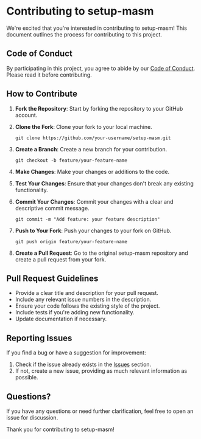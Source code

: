 # Contributing to setup-masm

We're excited that you're interested in contributing to setup-masm! This document outlines the process for contributing to this project.

## Code of Conduct

By participating in this project, you agree to abide by our [Code of Conduct](CODE_OF_CONDUCT.md). Please read it before contributing.

## How to Contribute

1. **Fork the Repository**: Start by forking the repository to your GitHub account.

2. **Clone the Fork**: Clone your fork to your local machine.

   ```
   git clone https://github.com/your-username/setup-masm.git
   ```

3. **Create a Branch**: Create a new branch for your contribution.

   ```
   git checkout -b feature/your-feature-name
   ```

4. **Make Changes**: Make your changes or additions to the code.

5. **Test Your Changes**: Ensure that your changes don't break any existing functionality.

6. **Commit Your Changes**: Commit your changes with a clear and descriptive commit message.

   ```
   git commit -m "Add feature: your feature description"
   ```

7. **Push to Your Fork**: Push your changes to your fork on GitHub.

   ```
   git push origin feature/your-feature-name
   ```

8. **Create a Pull Request**: Go to the original setup-masm repository and create a pull request from your fork.

## Pull Request Guidelines

- Provide a clear title and description for your pull request.
- Include any relevant issue numbers in the description.
- Ensure your code follows the existing style of the project.
- Include tests if you're adding new functionality.
- Update documentation if necessary.

## Reporting Issues

If you find a bug or have a suggestion for improvement:

1. Check if the issue already exists in the [Issues](https://github.com/owner/setup-masm/issues) section.
2. If not, create a new issue, providing as much relevant information as possible.

## Questions?

If you have any questions or need further clarification, feel free to open an issue for discussion.

Thank you for contributing to setup-masm!
